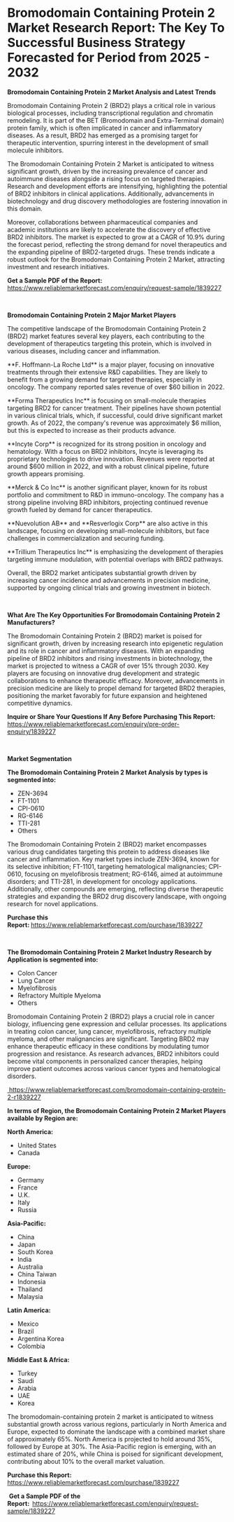 <p><h1>Bromodomain Containing Protein 2 Market Research Report: The Key To Successful Business Strategy Forecasted for Period from 2025 - 2032</h1></p><p><strong>Bromodomain Containing Protein 2 Market Analysis and Latest Trends</strong></p>
<p><p>Bromodomain Containing Protein 2 (BRD2) plays a critical role in various biological processes, including transcriptional regulation and chromatin remodeling. It is part of the BET (Bromodomain and Extra-Terminal domain) protein family, which is often implicated in cancer and inflammatory diseases. As a result, BRD2 has emerged as a promising target for therapeutic intervention, spurring interest in the development of small molecule inhibitors.</p><p>The Bromodomain Containing Protein 2 Market is anticipated to witness significant growth, driven by the increasing prevalence of cancer and autoimmune diseases alongside a rising focus on targeted therapies. Research and development efforts are intensifying, highlighting the potential of BRD2 inhibitors in clinical applications. Additionally, advancements in biotechnology and drug discovery methodologies are fostering innovation in this domain.</p><p>Moreover, collaborations between pharmaceutical companies and academic institutions are likely to accelerate the discovery of effective BRD2 inhibitors. The market is expected to grow at a CAGR of 10.9% during the forecast period, reflecting the strong demand for novel therapeutics and the expanding pipeline of BRD2-targeted drugs. These trends indicate a robust outlook for the Bromodomain Containing Protein 2 Market, attracting investment and research initiatives.</p></p>
<p><strong>Get a Sample PDF of the Report:&nbsp;</strong> <a href="https://www.reliablemarketforecast.com/enquiry/request-sample/1839227?utm_campaign=3101&utm_medium=2&utm_source=Github&utm_content=ia&utm_term=19042025&utm_id=bromodomain-containing-protein-2">https://www.reliablemarketforecast.com/enquiry/request-sample/1839227</a></p>
<p>&nbsp;</p>
<p><strong>Bromodomain Containing Protein 2 Major Market Players</strong></p>
<p><p>The competitive landscape of the Bromodomain Containing Protein 2 (BRD2) market features several key players, each contributing to the development of therapeutics targeting this protein, which is involved in various diseases, including cancer and inflammation.</p><p>**F. Hoffmann-La Roche Ltd** is a major player, focusing on innovative treatments through their extensive R&D capabilities. They are likely to benefit from a growing demand for targeted therapies, especially in oncology. The company reported sales revenue of over $60 billion in 2022.</p><p>**Forma Therapeutics Inc** is focusing on small-molecule therapies targeting BRD2 for cancer treatment. Their pipelines have shown potential in various clinical trials, which, if successful, could drive significant market growth. As of 2022, the company's revenue was approximately $6 million, but this is expected to increase as their products advance.</p><p>**Incyte Corp** is recognized for its strong position in oncology and hematology. With a focus on BRD2 inhibitors, Incyte is leveraging its proprietary technologies to drive innovation. Revenues were reported at around $600 million in 2022, and with a robust clinical pipeline, future growth appears promising.</p><p>**Merck & Co Inc** is another significant player, known for its robust portfolio and commitment to R&D in immuno-oncology. The company has a strong pipeline involving BRD inhibitors, projecting continued revenue growth fueled by demand for cancer therapeutics.</p><p>**Nuevolution AB** and **Resverlogix Corp** are also active in this landscape, focusing on developing small-molecule inhibitors, but face challenges in commercialization and securing funding. </p><p>**Trillium Therapeutics Inc** is emphasizing the development of therapies targeting immune modulation, with potential overlaps with BRD2 pathways. </p><p>Overall, the BRD2 market anticipates substantial growth driven by increasing cancer incidence and advancements in precision medicine, supported by ongoing clinical trials and growing investment in biotech.</p></p>
<p>&nbsp;</p>
<p><strong>What Are The Key Opportunities For Bromodomain Containing Protein 2 Manufacturers?</strong></p>
<p><p>The Bromodomain Containing Protein 2 (BRD2) market is poised for significant growth, driven by increasing research into epigenetic regulation and its role in cancer and inflammatory diseases. With an expanding pipeline of BRD2 inhibitors and rising investments in biotechnology, the market is projected to witness a CAGR of over 15% through 2030. Key players are focusing on innovative drug development and strategic collaborations to enhance therapeutic efficacy. Moreover, advancements in precision medicine are likely to propel demand for targeted BRD2 therapies, positioning the market favorably for future expansion and heightened competitive dynamics.</p></p>
<p><strong>Inquire or Share Your Questions If Any Before Purchasing This Report:</strong> <a href="https://www.reliablemarketforecast.com/enquiry/pre-order-enquiry/1839227?utm_campaign=3101&utm_medium=2&utm_source=Github&utm_content=ia&utm_term=19042025&utm_id=bromodomain-containing-protein-2">https://www.reliablemarketforecast.com/enquiry/pre-order-enquiry/1839227</a></p>
<p>&nbsp;</p>
<p><strong>Market Segmentation</strong></p>
<p><strong>The Bromodomain Containing Protein 2 Market Analysis by types is segmented into:</strong></p>
<p><ul><li>ZEN-3694</li><li>FT-1101</li><li>CPI-0610</li><li>RG-6146</li><li>TTI-281</li><li>Others</li></ul></p>
<p><p>The Bromodomain Containing Protein 2 (BRD2) market encompasses various drug candidates targeting this protein to address diseases like cancer and inflammation. Key market types include ZEN-3694, known for its selective inhibition; FT-1101, targeting hematological malignancies; CPI-0610, focusing on myelofibrosis treatment; RG-6146, aimed at autoimmune disorders; and TTI-281, in development for oncology applications. Additionally, other compounds are emerging, reflecting diverse therapeutic strategies and expanding the BRD2 drug discovery landscape, with ongoing research for novel applications.</p></p>
<p><strong>Purchase this Report:&nbsp;</strong><a href="https://www.reliablemarketforecast.com/purchase/1839227?utm_campaign=3101&utm_medium=2&utm_source=Github&utm_content=ia&utm_term=19042025&utm_id=bromodomain-containing-protein-2">https://www.reliablemarketforecast.com/purchase/1839227</a></p>
<p>&nbsp;</p>
<p><strong>The Bromodomain Containing Protein 2 Market Industry Research by Application is segmented into:</strong></p>
<p><ul><li>Colon Cancer</li><li>Lung Cancer</li><li>Myelofibrosis</li><li>Refractory Multiple Myeloma</li><li>Others</li></ul></p>
<p><p>Bromodomain Containing Protein 2 (BRD2) plays a crucial role in cancer biology, influencing gene expression and cellular processes. Its applications in treating colon cancer, lung cancer, myelofibrosis, refractory multiple myeloma, and other malignancies are significant. Targeting BRD2 may enhance therapeutic efficacy in these conditions by modulating tumor progression and resistance. As research advances, BRD2 inhibitors could become vital components in personalized cancer therapies, helping improve patient outcomes across various cancer types and hematological disorders.</p></p>
<p><a href="https://www.reliablemarketforecast.com/bromodomain-containing-protein-2-r1839227?utm_campaign=3101&utm_medium=2&utm_source=Github&utm_content=ia&utm_term=19042025&utm_id=bromodomain-containing-protein-2">&nbsp;https://www.reliablemarketforecast.com/bromodomain-containing-protein-2-r1839227</a></p>
<p><strong>In terms of Region, the Bromodomain Containing Protein 2 Market Players available by Region are:</strong></p>
<p>
    <p> <strong> North America: </strong>
        <ul>
            <li>United States</li>
            <li>Canada</li>
        </ul>
        </p> 
    <p> <strong> Europe: </strong>
        <ul>
            <li>Germany</li>
            <li>France</li>
            <li>U.K.</li>
            <li>Italy</li>
            <li>Russia</li>
        </ul>
        </p> 
    <p> <strong> Asia-Pacific: </strong>
        <ul>
            <li>China</li>
            <li>Japan</li>
            <li>South Korea</li>
            <li>India</li>
            <li>Australia</li>
            <li>China Taiwan</li>
            <li>Indonesia</li>
            <li>Thailand</li>
            <li>Malaysia</li>
        </ul>
        </p> 
    <p> <strong> Latin America: </strong>
        <ul>
            <li>Mexico</li>
            <li>Brazil</li>
            <li>Argentina Korea</li>
            <li>Colombia</li>
        </ul>
        </p> 
    <p> <strong> Middle East & Africa: </strong>
        <ul>
            <li>Turkey</li>
            <li>Saudi</li>
            <li>Arabia</li>
            <li>UAE</li>
            <li>Korea</li>
        </ul>
    </p>
    </p>
<p><p>The bromodomain-containing protein 2 market is anticipated to witness substantial growth across various regions, particularly in North America and Europe, expected to dominate the landscape with a combined market share of approximately 65%. North America is projected to hold around 35%, followed by Europe at 30%. The Asia-Pacific region is emerging, with an estimated share of 20%, while China is poised for significant development, contributing about 10% to the overall market valuation.</p></p>
<p><strong>Purchase this Report: </strong><a href="https://www.reliablemarketforecast.com/purchase/1839227?utm_campaign=3101&utm_medium=2&utm_source=Github&utm_content=ia&utm_term=19042025&utm_id=bromodomain-containing-protein-2">https://www.reliablemarketforecast.com/purchase/1839227</a></p>
<p>&nbsp;<strong>Get a Sample PDF of the Report:&nbsp;&nbsp;</strong><a href="https://www.reliablemarketforecast.com/enquiry/request-sample/1839227?utm_campaign=3101&utm_medium=2&utm_source=Github&utm_content=ia&utm_term=19042025&utm_id=bromodomain-containing-protein-2">https://www.reliablemarketforecast.com/enquiry/request-sample/1839227</a></p>
<p><strong></strong></p>
<p><p></p><p></p><p></p></p>